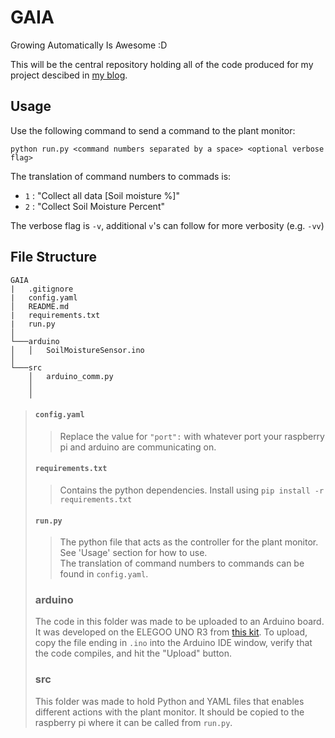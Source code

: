 # GAIA

Growing Automatically Is Awesome :D

This will be the central repository holding all of the code produced for my
project descibed in [my blog](https://ericwybenga.com/home/blog/).  

## Usage

Use the following command to send a command to the plant monitor: 
```
python run.py <command numbers separated by a space> <optional verbose flag>
```
The translation of command numbers to commads is:  
- `1` : "Collect all data [Soil moisture %]"
- `2` : "Collect Soil Moisture Percent"  

The verbose flag is `-v`, additional `v`'s can follow for more verbosity (e.g. `-vv`)

## File Structure

```
GAIA
|   .gitignore
|   config.yaml
│   README.md
|   requirements.txt
|   run.py     
│
└───arduino
│   │   SoilMoistureSensor.ino
│   
└───src
    │   arduino_comm.py
    │   
    │   
```


>#### `config.yaml`
>
>>Replace the value for `"port":` with whatever port your raspberry pi and
>>arduino are communicating on.
>
>#### `requirements.txt`
>
>>Contains the python dependencies. Install using `pip install -r
>>requirements.txt`
>
>#### `run.py`
>
>>The python file that acts as the controller for the plant monitor. See 'Usage'
>>section for how to use.  
>>The translation of command numbers to commands can be found in `config.yaml`.  
>
>### arduino
>
>The code in this folder was made to be uploaded to an Arduino board. It was
developed on the ELEGOO UNO R3 from [this
kit](https://www.elegoo.com/collections/arduino-learning-sets/products/elegoo-uno-most-complete-starter-kit).
To upload, copy the file ending in `.ino` into the Arduino IDE window, verify
that the code compiles, and hit the "Upload" button.  
>
>### src
>
>This folder was made to hold Python and YAML files that enables different
actions with the plant monitor. It should be copied to the raspberry pi where it can be
called from `run.py`. 